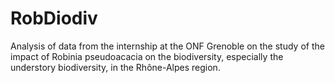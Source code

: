 # RobDiodiv
Analysis of data from the internship at the ONF Grenoble on the study of the impact of Robinia pseudoacacia on the biodiversity, especially the understory biodiversity, in the Rhône-Alpes region. 

